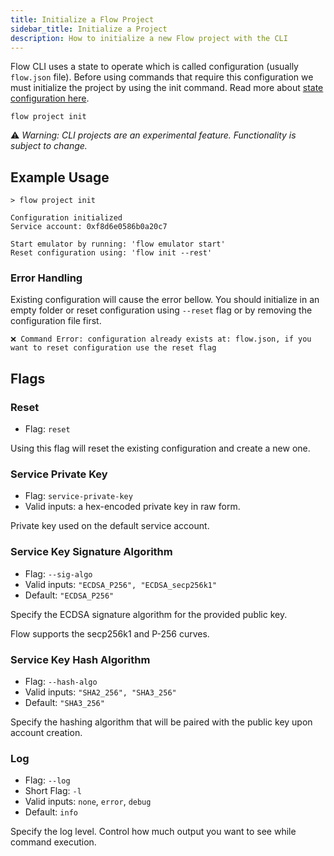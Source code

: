 ```yaml
---
title: Initialize a Flow Project
sidebar_title: Initialize a Project
description: How to initialize a new Flow project with the CLI
---
```


Flow CLI uses a state to operate which is called configuration (usually `flow.json` file). 
Before using commands that require this configuration we must initialize the project by 
using the init command. Read more about [state configuration here](https://docs.onflow.org/flow-cli/configuration/).

```shell
flow project init
```

⚠️ _Warning: CLI projects are an experimental feature. Functionality is subject to change._

## Example Usage

```shell
> flow project init

Configuration initialized
Service account: 0xf8d6e0586b0a20c7

Start emulator by running: 'flow emulator start' 
Reset configuration using: 'flow init --rest'

```

### Error Handling

Existing configuration will cause the error bellow. 
You should initialize in an empty folder or reset configuration using `--reset` flag 
or by removing the configuration file first.
```shell
❌ Command Error: configuration already exists at: flow.json, if you want to reset configuration use the reset flag
```


## Flags

### Reset

- Flag: `reset`

Using this flag will reset the existing configuration and create a new one.

### Service Private Key

- Flag: `service-private-key`
- Valid inputs: a hex-encoded private key in raw form.

Private key used on the default service account.


### Service Key Signature Algorithm

- Flag: `--sig-algo`
- Valid inputs: `"ECDSA_P256", "ECDSA_secp256k1"`
- Default: `"ECDSA_P256"`

Specify the ECDSA signature algorithm for the provided public key.

Flow supports the secp256k1 and P-256 curves.

### Service Key Hash Algorithm

- Flag: `--hash-algo`
- Valid inputs: `"SHA2_256", "SHA3_256"`
- Default: `"SHA3_256"`

Specify the hashing algorithm that will be paired with the public key
upon account creation.

### Log

- Flag: `--log`
- Short Flag: `-l`
- Valid inputs: `none`, `error`, `debug`
- Default: `info`

Specify the log level. Control how much output you want to see while command execution.






